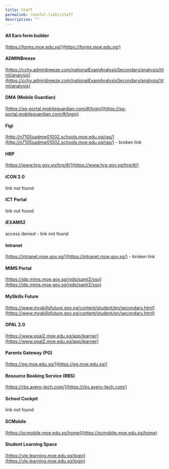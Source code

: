 ```yaml
---
title: Staff
permalink: /useful-links/staff
description: ""
---
```

#### All Ears form builder
[https://forms.moe.edu.sg/](https://forms.moe.edu.sg/)

#### ADMINBreeze
[https://cchy.adminbreeze.com/nationalExamAnalysisSecondary/analysis/html/analysis](https://cchy.adminbreeze.com/nationalExamAnalysisSecondary/analysis/html/analysis)

#### DMA (Mobile Guardian)

[https://sg-portal.mobileguardian.com/#/login](https://sg-portal.mobileguardian.com/#/login)

#### Figi

[http://n7105sadmw01002.schools.moe.edu.sg/ras/](http://n7105sadmw01002.schools.moe.edu.sg/ras/) - broken link

#### HRP

[https://www.hrp.gov.sg/hrp/#/](https://www.hrp.gov.sg/hrp/#/)

#### iCON 2.0

link not found

#### ICT Portal

link not found

#### iEXAMS2

access denied - link not found

#### Intranet

[https://intranet.moe.gov.sg/](https://intranet.moe.gov.sg/) - broken link

#### MIMS Portal

[https://idp.mims.moe.gov.sg/nidp/saml2/sso](https://idp.mims.moe.gov.sg/nidp/saml2/sso)

#### MySkills Future

[https://www.myskillsfuture.gov.sg/content/student/en/secondary.html](https://www.myskillsfuture.gov.sg/content/student/en/secondary.html)

#### OPAL 2.0

[https://www.opal2.moe.edu.sg/app/learner](https://www.opal2.moe.edu.sg/app/learner)

#### Parents Gateway (PG)

[https://pg.moe.edu.sg/](https://pg.moe.edu.sg/)

#### Resource Booking Service (RBS)

[https://rbs.avero-tech.com/](https://rbs.avero-tech.com/)

#### School Cockpit

link not found

#### SCMobile 

[https://scmobile.moe.edu.sg/home](https://scmobile.moe.edu.sg/home)

#### Student Learning Space

[https://vle.learning.moe.edu.sg/login](https://vle.learning.moe.edu.sg/login)


